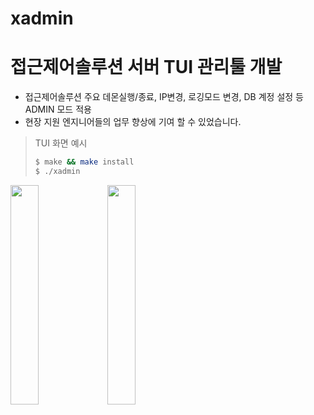 # xadmin

# 접근제어솔루션 서버 TUI 관리툴 개발
- 접근제어솔루션 주요 데몬실행/종료, IP변경, 로깅모드 변경, DB 계정 설정 등 ADMIN 모드 적용
- 현장 지원 엔지니어들의 업무 향상에 기여 할 수 있었습니다.

> TUI 화면 예시
> ```sh
> $ make && make install
> $ ./xadmin
> ```

<div>
<img src="https://user-images.githubusercontent.com/48572149/103554696-aad3ee00-4ef2-11eb-9066-32ec8970ec26.png" width="30%"></img>
<img src="https://user-images.githubusercontent.com/48572149/103554806-d48d1500-4ef2-11eb-9092-0a7cd4b17c3f.png" width="30%"></img>
</div>
